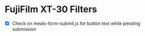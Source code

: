# FujiFilm XT-30 Filters 

- [x] Check on meals-form-submit.js for button text while pending submission

